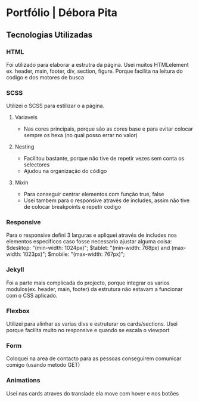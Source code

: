 # Portfólio | Débora Pita 

## Tecnologias Utilizadas

### HTML
Foi utilizado para elaborar a estrutra da página. Usei muitos HTMLelement ex. header, main, footer, div, section, figure. Porque facilita na leitura do codigo e dos motores de busca

### SCSS
Utilizei o SCSS para estilizar o a página.

1. Variaveis
     - Nas cores principais, porque são as cores base e para evitar colocar sempre os hexa (no qual posso errar no valor)
     
2. Nesting
     - Facilitou bastante, porque não tive de repetir vezes sem conta os selectores
     - Ajudou na organização do código

3. Mixin
     - Para conseguir centrar elementos com função true, false
     - Usei tambem para o responsive através de includes, assim não tive de colocar breakpoints e repetir codigo
     
### Responsive
Para o responsive defini 3 larguras e apliquei através de includes nos elementos especificos caso fosse necessario ajustar alguma coisa:
  $desktop: "(min-width: 1024px)";
  $tablet: "(min-width: 768px) and (max-width: 1023px)";
  $mobile: "(max-width: 767px)";
  
### Jekyll
Foi a parte mais complicada do projecto, porque integrar os varios modulos(ex. header, main, footer) da estrutura não estavam a funcionar com o CSS aplicado.

### Flexbox
Utilizei para alinhar as varias divs e estruturar os cards/sections. Usei porque facilita muito no responsive e quando se escala o viewport

### Form
Coloquei na area de contacto para as pessoas conseguirem comunicar comigo (usando metodo GET)

### Animations
Usei nas cards atraves do translade ela move com hover e nos botões
